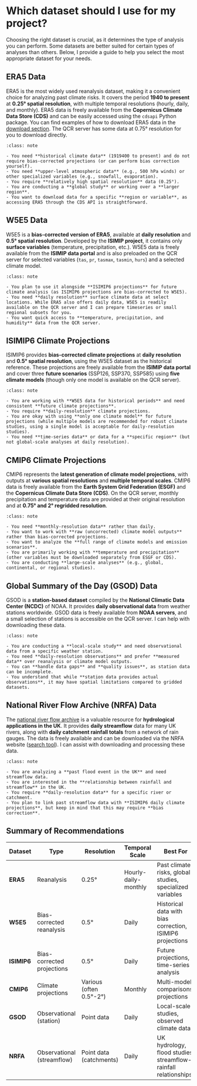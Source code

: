 # Which dataset should I use for my project?

Choosing the right dataset is crucial, as it determines the type of analysis you can perform. Some datasets are better suited for certain types of analyses than others. Below, I provide a guide to help you select the most appropriate dataset for your needs.

## ERA5 Data

ERA5 is the most widely used reanalysis dataset, making it a convenient choice for analyzing past climate risks. It covers the period **1940 to present** at **0.25° spatial resolution**, with multiple temporal resolutions (hourly, daily, and monthly). ERA5 data is freely available from the **Copernicus Climate Data Store (CDS)** and can be easily accessed using the `cdsapi` Python package. You can find examples of how to download ERA5 data in the [download section](../ready/03-download). The QCR server has some data at 0.75° resolution for you to download directly.

```{admonition} ERA5 is a good choice if ...
:class: note

- You need **historical climate data** (1919400 to present) and do not require bias-corrected projections (or can perform bias correction yourself).
- You need **upper-level atmospheric data** (e.g., 500 hPa winds) or other specialized variables (e.g., snowfall, evaporation).
- You require **relatively high spatial resolution** data (0.25°).
- You are conducting a **global study** or working over a **larger region**.
- You want to download data for a specific **region or variable**, as accessing ERA5 through the CDS API is straightforward.
```

## W5E5 Data

W5E5 is a **bias-corrected version of ERA5**, available at **daily resolution** and **0.5° spatial resolution**. Developed by the **ISIMIP project**, it contains only **surface variables** (temperature, precipitation, etc.). W5E5 data is freely available from the **ISIMIP data portal** and is also preloaded on the QCR server for selected variables (`tas`, `pr`, `tasmax`, `tasmin`, `hurs`) and a selected climate model.

```{admonition} W5E5 is a good choice if ...
:class: note

- You plan to use it alongside **ISIMIP6 projections** for future climate analysis (as ISIMIP6 projections are bias-corrected to W5E5).
- You need **daily resolution** surface climate data at select locations. While ERA5 also offers daily data, W5E5 is readily available on the QCR server and I can prepare timeseries or small regional subsets for you.
- You want quick access to **temperature, precipitation, and humidity** data from the QCR server.
```

## ISIMIP6 Climate Projections

ISIMIP6 provides **bias-corrected climate projections** at **daily resolution** and **0.5° spatial resolution**, using the W5E5 dataset as the historical reference. These projections are freely available from the **ISIMIP data portal** and cover three **future scenarios** (SSP126, SSP370, SSP585) using **five climate models** (though only one model is available on the QCR server).

```{admonition} ISIMIP6 is a good choice if ...
:class: note

- You are working with **W5E5 data for historical periods** and need consistent **future climate projections**.
- You require **daily-resolution** climate projections.
- You are okay with using **only one climate model** for future projections (while multiple models are recommended for robust climate studies, using a single model is acceptable for daily-resolution studies).
- You need **time-series data** or data for a **specific region** (but not global-scale analyses at daily resolution).
```

## CMIP6 Climate Projections

CMIP6 represents the **latest generation of climate model projections**, with outputs at **various spatial resolutions** and **multiple temporal scales**. CMIP6 data is freely available from the **Earth System Grid Federation (ESGF)** and the **Copernicus Climate Data Store (CDS)**. On the QCR server, monthly precipitation and temperature data are provided at their original resolution and at **0.75° and 2° regridded resolution**.

```{admonition} CMIP6 is a good choice if ...
:class: note

- You need **monthly-resolution data** rather than daily.
- You want to work with **raw (uncorrected) climate model outputs** rather than bias-corrected projections.
- You want to analyze the **full range of climate models and emission scenarios**.
- You are primarily working with **temperature and precipitation** (other variables must be downloaded separately from ESGF or CDS).
- You are conducting **large-scale analyses** (e.g., global, continental, or regional studies).
```

## Global Summary of the Day (GSOD) Data

GSOD is a **station-based dataset** compiled by the **National Climatic Data Center (NCDC)** of NOAA. It provides **daily observational data** from weather stations worldwide. GSOD data is freely available from **NOAA servers**, and a small selection of stations is accessible on the QCR server. I can help with downloading these data.

```{admonition} GSOD is a good choice if ...
:class: note

- You are conducting a **local-scale study** and need observational data from a specific weather station.
- You need **daily-resolution observations** and prefer **measured data** over reanalysis or climate model outputs.
- You can **handle data gaps** and **quality issues**, as station data can be incomplete.
- You understand that while **station data provides actual observations**, it may have spatial limitations compared to gridded datasets.
```

## National River Flow Archive (NRFA) Data

The [national river flow archive](https://nrfa.ceh.ac.uk) is a valuable resource for **hydrological applications in the UK**. It provides **daily streamflow** data for many UK rivers, along with **daily catchment rainfall totals** from a network of rain gauges. The data is freely available and can be downloaded via the NRFA website ([search tool](https://nrfa.ceh.ac.uk/data/search)). I can assist with downloading and processing these data.

```{admonition} NRFA is a good choice if ...
:class: note

- You are analyzing a **past flood event in the UK** and need streamflow data.
- You are interested in the **relationship between rainfall and streamflow** in the UK.
- You require **daily-resolution data** for a specific river or catchment.
- You plan to link past streamflow data with **ISIMIP6 daily climate projections**, but keep in mind that this may require **bias correction**.
```

## Summary of Recommendations

| Dataset            | Type                     | Resolution  | Temporal Scale | Best For |
|--------------------|-------------------------|-------------|---------------|----------|
| **ERA5**          | Reanalysis               | 0.25°       | Hourly-daily-monthly | Past climate risks, global studies, specialized variables |
| **W5E5**          | Bias-corrected reanalysis | 0.5°       | Daily          | Historical data with bias correction, ISIMIP6 projections |
| **ISIMIP6**       | Bias-corrected projections | 0.5°       | Daily          | Future projections, time-series analysis |
| **CMIP6**         | Climate projections      | Various (often 0.5°-2°) | Monthly        | Multi-model comparisons, projections |
| **GSOD**          | Observational (station)  | Point data  | Daily          | Local-scale studies, observed climate data |
| **NRFA**          | Observational (streamflow) | Point data (catchments) | Daily | UK hydrology, flood studies, streamflow-rainfall relationships |
